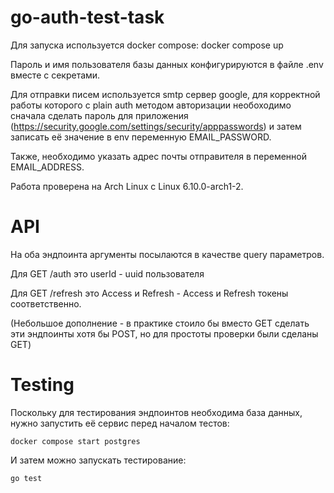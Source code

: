 # go-auth-test-task

Для запуска используется docker compose:
docker compose up

Пароль и имя пользователя базы данных конфигурируются в файле .env вместе с секретами.

Для отправки писем используется smtp сервер google, для корректной работы которого с plain auth методом авторизации необоходимо сначала сделать пароль для приложения (https://security.google.com/settings/security/apppasswords) и затем записать её значение в env переменную EMAIL_PASSWORD. 

Также, необходимо указать адрес почты отправителя в переменной EMAIL_ADDRESS.

Работа проверена на Arch Linux с Linux 6.10.0-arch1-2.

# API
На оба эндпоинта аргументы посылаются в качестве query параметров.

Для GET /auth это userId - uuid пользователя

Для GET /refresh это Access и Refresh - Access и Refresh токены соответственно.

(Небольшое дополнение - в практике стоило бы вместо GET сделать эти эндпоинты хотя бы POST, но для простоты проверки были сделаны GET)

# Testing
Поскольку для тестирования эндпоинтов необходима база данных, нужно запустить её сервис перед началом тестов:
```
docker compose start postgres
```

И затем можно запускать тестирование:
```
go test
```

